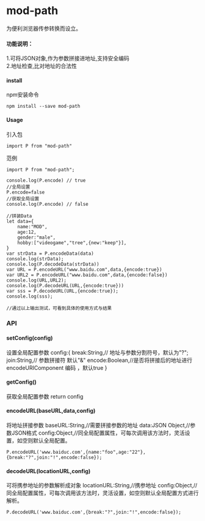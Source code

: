 # mod-path #

为便利浏览器传参转换而设立。<br>

#### 功能说明：
1.可将JSON对象,作为参数拼接进地址,支持安全编码</br>
2.地址检查,比对地址的合法性</br>

#### install ####
npm安装命令
```
npm install --save mod-path
```

#### Usage ####

引入包
```
import P from "mod-path"
```

范例

```
import P from "mod-path";

console.log(P.encode) // true
//全局设置
P.encode=false
//获取全局设置
console.log(P.encode) // false

//拼装Data
let data={
    name:"MOD",
    age:12,
    gender:"male",
    hobby:["videogame","tree",{new:"keep"}],
}
var strData = P.encodeData(data)
console.log(strData);
console.log(P.decodeData(strData))
var URL = P.encodeURL("www.baidu.com",data,{encode:true})
var URL2 = P.encodeURL("www.baidu.com",data,{encode:false})
console.log(URL,URL2);
console.log(P.decodeURL(URL,{encode:true}))
var sss = P.decodeURL(URL,{encode:true});
console.log(sss);

//通过以上输出测试，可看到具体的使用方式与结果

```

### API ###
#### setConfig(config)<br> ####
设置全局配置参数
config:{
    break:String,// 地址与参数分割符号，默认为"?";
    join:String,// 参数拼接符 默认"&"
    encode:Boolean,//是否将拼接后的地址进行 encodeURIComponent 编码 ，默认true
}
#### getConfig()<br> ####
获取全局配置参数 return config

#### encodeURL(baseURL,data,config)<br> #### 
将地址拼接参数
baseURL:String,//需要拼接参数的地址
data:JSON Object,//参数JSON格式
config:Object,//同全局配置属性，可每次调用该方法时，灵活设置，如空则默认全局配置。

```
P.encodeURL('www.baiduc.com',{name:"foo",age:"22"},{break:"?",join:"!",encode:false});
```

#### decodeURL(locationURL,config)<br> #### 
可将携参地址的参数解析成对象
locationURL:String,//携参地址
config:Object,//同全局配置属性，可每次调用该方法时，灵活设置，如空则默认全局配置方式进行解析。

```
P.decodeURL('www.baiduc.com',{break:"?",join:"!",encode:false});
```